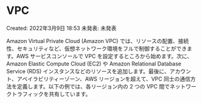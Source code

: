 # VPC

Created: 2022年3月9日 18:53
未発表: 未発表

Amazon Virtual Private Cloud (Amazon VPC) では、リソースの配置、接続性、セキュリティなど、仮想ネットワーク環境をフルで制御することができます。AWS サービスコンソールで VPC を設定するところから始めます。次に、Amazon Elastic Compute Cloud (EC2) や Amazon Relational Database Service (RDS) インスタンスなどのリソースを追加します。最後に、アカウント、アベイラビリティーゾーン、AWS リージョンを超えて、VPC 同士の通信方法を定義します。以下の例では、各リージョン内の 2 つの VPC 間でネットワークトラフィックを共有しています。